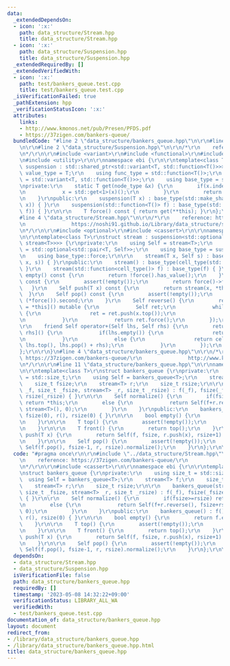 ```yaml
---
data:
  _extendedDependsOn:
  - icon: ':x:'
    path: data_structure/Stream.hpp
    title: data_structure/Stream.hpp
  - icon: ':x:'
    path: data_structure/Suspension.hpp
    title: data_structure/Suspension.hpp
  _extendedRequiredBy: []
  _extendedVerifiedWith:
  - icon: ':x:'
    path: test/bankers_queue.test.cpp
    title: test/bankers_queue.test.cpp
  _isVerificationFailed: true
  _pathExtension: hpp
  _verificationStatusIcon: ':x:'
  attributes:
    links:
    - http://www.kmonos.net/pub/Presen/PFDS.pdf
    - https://37zigen.com/bankers-queue/
  bundledCode: "#line 2 \"data_structure/bankers_queue.hpp\"\n\r\n#line 2 \"data_structure/Stream.hpp\"\
    \n\r\n#line 2 \"data_structure/Suspension.hpp\"\n\r\n/*\r\n    reference: https://noshi91.github.io/Library/other/suspension.cpp\r\
    \n*/\r\n\r\n#include <variant>\r\n#include <functional>\r\n#include <memory>\r\
    \n#include <utility>\r\n\r\nnamespace ebi {\r\n\r\ntemplate<class T>\r\nstruct\
    \ suspension : std::shared_ptr<std::variant<T, std::function<T()>>> {\r\n    using\
    \ value_type = T;\r\n    using func_type = std::function<T()>;\r\n    using node_type\
    \ = std::variant<T, std::function<T()>>;\r\n    using base_type = std::shared_ptr<node_type>;\r\
    \nprivate:\r\n    static T get(node_type &x) {\r\n        if(x.index() != 0) {\r\
    \n            x = std::get<1>(x)();\r\n        }\r\n        return std::get<0>(x);\r\
    \n    }\r\npublic:\r\n    suspension(T x) : base_type(std::make_shared<node_type>(std::in_place_index<0>,\
    \ x)) { }\r\n    suspension(std::function<T()> f) : base_type(std::make_shared<node_type>(std::in_place_index<1>,\
    \ f)) { }\r\n\r\n    T force() const { return get(**this); }\r\n};\r\n\r\n}\r\n\
    #line 4 \"data_structure/Stream.hpp\"\n\r\n/*\r\n    reference: https://www.cs.cmu.edu/~rwh/theses/okasaki.pdf\r\
    \n               https://noshi91.github.io/Library/data_structure/stream.cpp\r\
    \n*/\r\n\r\n#include <optional>\r\n#include <cassert>\r\n\r\nnamespace ebi {\r\
    \n\r\ntemplate<class T>\r\nstruct stream : suspension<std::optional<std::pair<T,\
    \ stream<T>>>> {\r\nprivate:\r\n    using Self = stream<T>;\r\n    using cell_type\
    \ = std::optional<std::pair<T, Self>>;\r\n    using base_type = suspension<cell_type>;\r\
    \n    using base_type::force;\r\n\r\n    stream(T x, Self s) : base_type(cell_type(std::in_place,\
    \ x, s)) { }\r\npublic:\r\n    stream() : base_type(cell_type(std::nullopt)) {\
    \ }\r\n    stream(std::function<cell_type()> f) : base_type(f) { }\r\n    bool\
    \ empty() const {\r\n        return !force().has_value();\r\n    }\r\n    T top()\
    \ const {\r\n        assert(!empty());\r\n        return force()->first;\r\n \
    \   }\r\n    Self push(T x) const {\r\n        return stream(x, *this);\r\n  \
    \  }\r\n    Self pop() const {\r\n        assert(!empty());\r\n        return\
    \ (*force()).second;\r\n    }\r\n    Self reverse() {\r\n        return Self([x\
    \ = *this]() mutable {\r\n            Self ret;\r\n            while(!x.empty())\
    \ {\r\n                ret = ret.push(x.top());\r\n                x = x.pop();\r\
    \n            }\r\n            return ret.force();\r\n        });\r\n    }\r\n\
    \r\n    friend Self operator+(Self lhs, Self rhs) {\r\n        return Self([lhs,\
    \ rhs]() {\r\n            if(lhs.empty()) {\r\n                return rhs.force();\r\
    \n            }\r\n            else {\r\n                return cell_type(std::in_place,\
    \ lhs.top(), lhs.pop() + rhs);\r\n            }\r\n        });\r\n    }\r\n\r\n\
    };\r\n\r\n}\n#line 4 \"data_structure/bankers_queue.hpp\"\n\r\n/*\r\n    reference:\
    \ https://37zigen.com/bankers-queue/\r\n               http://www.kmonos.net/pub/Presen/PFDS.pdf\r\
    \n*/\r\n\r\n#line 11 \"data_structure/bankers_queue.hpp\"\n\r\nnamespace ebi {\r\
    \n\r\ntemplate<class T>\r\nstruct bankers_queue {\r\nprivate:\r\n    using size_t\
    \ = std::size_t;\r\n    using Self = bankers_queue<T>;\r\n    stream<T> f;\r\n\
    \    size_t fsize;\r\n    stream<T> r;\r\n    size_t rsize;\r\n\r\n    bankers_queue(stream<T>\
    \ _f, size_t _fsize, stream<T> _r, size_t _rsize) : f(_f), fsize(_fsize), r(_r),\
    \ rsize(_rsize) { }\r\n\r\n    Self normalize() {\r\n        if(fsize>=rsize)\
    \ return *this;\r\n        else {\r\n            return Self(f+r.reverse(), fsize+rsize,\
    \ stream<T>(), 0);\r\n        }\r\n    }\r\npublic:\r\n    bankers_queue() : f(),\
    \ fsize(0), r(), rsize(0) { }\r\n\r\n    bool empty() {\r\n        return f.empty();\r\
    \n    }\r\n\r\n    T top() {\r\n        assert(!empty());\r\n        return f.top();\r\
    \n    }\r\n\r\n    T front() {\r\n        return top();\r\n    }\r\n\r\n    Self\
    \ push(T x) {\r\n        return Self(f, fsize, r.push(x), rsize+1).normalize();\r\
    \n    }\r\n\r\n    Self pop() {\r\n        assert(!empty());\r\n        return\
    \ Self(f.pop(), fsize-1, r, rsize).normalize();\r\n    }\r\n};\r\n\r\n}\n"
  code: "#pragma once\r\n\r\n#include \"../data_structure/Stream.hpp\"\r\n\r\n/*\r\
    \n    reference: https://37zigen.com/bankers-queue/\r\n               http://www.kmonos.net/pub/Presen/PFDS.pdf\r\
    \n*/\r\n\r\n#include <cassert>\r\n\r\nnamespace ebi {\r\n\r\ntemplate<class T>\r\
    \nstruct bankers_queue {\r\nprivate:\r\n    using size_t = std::size_t;\r\n  \
    \  using Self = bankers_queue<T>;\r\n    stream<T> f;\r\n    size_t fsize;\r\n\
    \    stream<T> r;\r\n    size_t rsize;\r\n\r\n    bankers_queue(stream<T> _f,\
    \ size_t _fsize, stream<T> _r, size_t _rsize) : f(_f), fsize(_fsize), r(_r), rsize(_rsize)\
    \ { }\r\n\r\n    Self normalize() {\r\n        if(fsize>=rsize) return *this;\r\
    \n        else {\r\n            return Self(f+r.reverse(), fsize+rsize, stream<T>(),\
    \ 0);\r\n        }\r\n    }\r\npublic:\r\n    bankers_queue() : f(), fsize(0),\
    \ r(), rsize(0) { }\r\n\r\n    bool empty() {\r\n        return f.empty();\r\n\
    \    }\r\n\r\n    T top() {\r\n        assert(!empty());\r\n        return f.top();\r\
    \n    }\r\n\r\n    T front() {\r\n        return top();\r\n    }\r\n\r\n    Self\
    \ push(T x) {\r\n        return Self(f, fsize, r.push(x), rsize+1).normalize();\r\
    \n    }\r\n\r\n    Self pop() {\r\n        assert(!empty());\r\n        return\
    \ Self(f.pop(), fsize-1, r, rsize).normalize();\r\n    }\r\n};\r\n\r\n}"
  dependsOn:
  - data_structure/Stream.hpp
  - data_structure/Suspension.hpp
  isVerificationFile: false
  path: data_structure/bankers_queue.hpp
  requiredBy: []
  timestamp: '2023-05-08 14:32:22+09:00'
  verificationStatus: LIBRARY_ALL_WA
  verifiedWith:
  - test/bankers_queue.test.cpp
documentation_of: data_structure/bankers_queue.hpp
layout: document
redirect_from:
- /library/data_structure/bankers_queue.hpp
- /library/data_structure/bankers_queue.hpp.html
title: data_structure/bankers_queue.hpp
---
```

